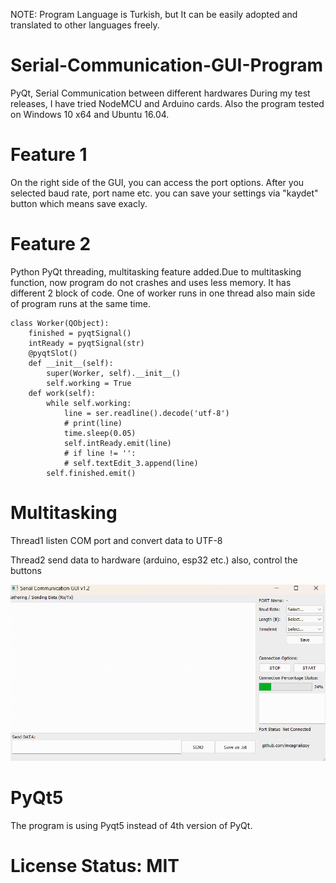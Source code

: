 NOTE: Program Language is Turkish, but It can be easily adopted and translated to other languages freely.

# Serial-Communication-GUI-Program
PyQt, Serial Communication between different hardwares
During my test releases, I have tried NodeMCU and Arduino cards. Also the program tested on Windows 10 x64 and Ubuntu 16.04.

# Feature 1
On the right side of the GUI, you can access the port options. After you selected baud rate, port name etc. you can save your settings via "kaydet" button which means save exacly.


# Feature 2
Python PyQt threading, multitasking feature added.Due to multitasking function, now program do not crashes and uses less memory. 
It has different 2 block of code. One of worker runs in one thread also main side of program runs at the same time.
```
class Worker(QObject):
    finished = pyqtSignal()
    intReady = pyqtSignal(str)
    @pyqtSlot()
    def __init__(self):
        super(Worker, self).__init__()
        self.working = True
    def work(self):
        while self.working:
            line = ser.readline().decode('utf-8')
            # print(line)
            time.sleep(0.05)
            self.intReady.emit(line)
            # if line != '':
            # self.textEdit_3.append(line)
        self.finished.emit()
 ```       



# Multitasking
Thread1 listen COM port and convert data to UTF-8

Thread2 send data to hardware (arduino, esp32 etc.) also, control the buttons

![Project](https://github.com/mcagriaksoy/Serial-Communication-GUI-Program/blob/master/1.png)

# PyQt5
The program is using Pyqt5 instead of 4th version of PyQt.


# License Status: MIT
